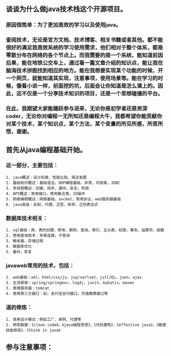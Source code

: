 ## 谈谈为什么做java技术栈这个开源项目。
### 原因很简单：为了更加高效的学习以及使用java。
### 查阅技术，无论是官方文档、技术博客、相关书籍或者其他。都不能很好的满足我高效系统的学习使用需求，他们相对于整个体系，都是零散分布在网络的各个节点上。而我需要的是一个系统，能知道前因后果，能在地铁公交车上，通过看一篇文章介绍的知识点，能让我在脑海技术拼图找到相应的地方。能在我想要实现某个功能的时候，开一个网页，就能知道其实现，注意事项，使用场景等。能在学习的时候，像看小说一样，前面挖的坑，后面会让你知道是怎么填上的。因此，这不仅是一个分享技术知识的项目，还是一个思想碰撞的平台。
### 在此，我期望大家能踊跃参与进来，无论你是初学者还是资深coder，无论你对编程一无所知还是编程大牛，我都希望你能贡献你对某个技术，某个知识点，某个方法，某个变量的所见所感，所思所悟，谢谢。

## 首先从java编程基础开始。
### 这一部分，主要包括：
	1. java概述：设计初衷，性能比较，简述发展
	2. 基础知识概述：基础语法，OOP编程基础，异常，内部类，JDBC
	3. 多线程概述：创建，同步，通讯，安全，死锁
	4. API概述：常用接口，常用集合类，IO操作
	5. 网络编程概述：网络基础，socket，常用协议，web服务器基础
	6. java高级：反射，代理，泛型，枚举，正则表达式
### 数据库技术相关：
	1. sql基础：库、表的创建，修改，删除，查询，索引，主从表，权限，事务，运算符，函数
	2. 常用查询技术：多表连接，子查询
	3. 触发器，存储过程
	4. 数据库优化
	5. 备份，恢复
### javaweb常用的技术，包括：
	1. web基础：xml，html/css/js，jsp/serlvet，jstl/EL，json，ajax
	2. 主流框架：spring/springmvc，log4j，junit，mybatis，maven
	3. 常用服务器：tomcat
	4. 常用第三方接口：如，支付宝支付接口，充值缴费接口等
### 道的修炼：
	1. 常用设计模式：例如工厂、单例、代理等
	2. 修炼数据：《clean code》，《java编程思想》，《代码重构》，《effective java》，《敏捷技能修炼》，《think in java》
## 参与注意事项：